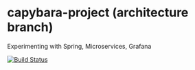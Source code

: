 # capybara-project (architecture branch)
Experimenting with Spring, Microservices, Grafana

[![Build Status](https://travis-ci.org/apox64/capybara-project.svg?branch=master)](https://travis-ci.org/apox64/capybara-project)
